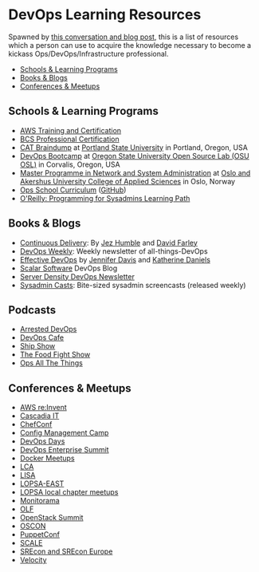 # DevOps Learning Resources

Spawned by [this conversation and blog post](http://anonymoushash.vmbrasseur.com/2015/11/05/how-did-you-learn-ops-devops/), this is a list of resources which a person can use to acquire the knowledge necessary to become a kickass Ops/DevOps/Infrastructure professional.

* [Schools & Learning Programs](https://github.com/vmbrasseur/devops-learning-resources#schools--learning-programs)
* [Books & Blogs](https://github.com/vmbrasseur/devops-learning-resources#books--blogs)
* [Conferences & Meetups](https://github.com/vmbrasseur/devops-learning-resources#conferences--meetups)

## Schools & Learning Programs

* [AWS Training and Certification](https://aws.amazon.com/training/)
* [BCS Professional Certification](http://certifications.bcs.org/)
* [CAT Braindump](http://braindump.cat.pdx.edu/) at [Portland State University](https://www.pdx.edu/) in Portland, Oregon, USA
* [DevOps Bootcamp](http://devopsbootcamp.osuosl.org/) at [Oregon State University Open Source Lab (OSU OSL)](http://osuosl.org/) in Corvalis, Oregon, USA
* [Master Programme in Network and System Administration](https://www.hioa.no/eng/Studies/TKD/Master/Network-and-System-Administration) at [Oslo and Akershus University College of Applied Sciences](https://www.hioa.no/eng) in Oslo, Norway
* [Ops School Curriculum](http://www.opsschool.org) ([GitHub](https://github.com/opsschool/curriculum))
* [O'Reilly: Programming for Sysadmins Learning Path ](http://shop.oreilly.com/category/learning-path/programming-for-sysadmins.do)

## Books & Blogs

* [Continuous Delivery](http://www.amazon.com/Continuous-Delivery-Deployment-Automation-Addison-Wesley/dp/0321601912): By [Jez Humble](https://twitter.com/jezhumble) and [David Farley](http://www.davefarley.net/)
* [DevOps Weekly](http://www.devopsweekly.com/): Weekly newsletter of all-things-DevOps
* [Effective DevOps](http://shop.oreilly.com/product/0636920039846.do) by [Jennifer Davis](https://twitter.com/sigje) and [Katherine Daniels](https://twitter.com/beerops)
* [Scalar Software](http://scalarsoftware.com/) DevOps Blog
* [Server Density DevOps Newsletter](https://blog.serverdensity.com/devops-newsletter/)
* [Sysadmin Casts](https://sysadmincasts.com/): Bite-sized sysadmin screencasts (released weekly)

## Podcasts

* [Arrested DevOps](https://www.arresteddevops.com/)
* [DevOps Cafe](http://devopscafe.org/)
* [Ship Show](http://theshipshow.com/)
* [The Food Fight Show](http://foodfightshow.org/)
* [Ops All The Things](https://www.opsallthethings.com/)

## Conferences & Meetups

* [AWS re:Invent](https://reinvent.awsevents.com/)
* [Cascadia IT](http://casitconf.org/)
* [ChefConf](https://www.chef.io/chefconf/)
* [Config Management Camp](http://cfgmgmtcamp.eu/)
* [DevOps Days](http://www.devopsdays.org/)
* [DevOps Enterprise Summit](http://devopsenterprise.io/)
* [Docker Meetups](https://www.docker.com/community/meetup-groups)
* [LCA](http://linux.conf.au/)
* [LISA](https://www.usenix.org/conferences)
* [LOPSA-EAST](http://lopsaeast.org/)
* [LOPSA local chapter meetups](https://lopsa.org/Chapters)
* [Monitorama](http://monitorama.com/)
* [OLF](https://ohiolinux.org/)
* [OpenStack Summit](https://www.openstack.org/summit/)
* [OSCON](http://conferences.oreilly.com/oscon/)
* [PuppetConf](https://puppetconf.com/)
* [SCALE](https://www.socallinuxexpo.org/)
* [SREcon and SREcon Europe](https://www.usenix.org/conferences)
* [Velocity](http://conferences.oreilly.com/velocity)
